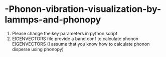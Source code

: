 # -Phonon-vibration-visualization-by-lammps-and-phonopy
1. Please change the key parameters in python script
2. EIGENVECTORS file provide a band.conf to calculate phonon EIGENVECTORS (I assume that you know how to calculate phonon disperse using phonopy)
